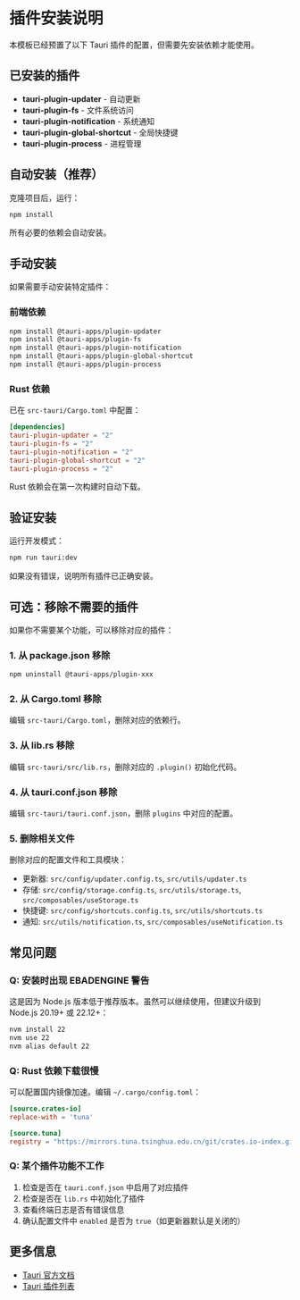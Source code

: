 # 插件安装说明

本模板已经预置了以下 Tauri 插件的配置，但需要先安装依赖才能使用。

## 已安装的插件

- **tauri-plugin-updater** - 自动更新
- **tauri-plugin-fs** - 文件系统访问
- **tauri-plugin-notification** - 系统通知
- **tauri-plugin-global-shortcut** - 全局快捷键
- **tauri-plugin-process** - 进程管理

## 自动安装（推荐）

克隆项目后，运行：

```bash
npm install
```

所有必要的依赖会自动安装。

## 手动安装

如果需要手动安装特定插件：

### 前端依赖

```bash
npm install @tauri-apps/plugin-updater
npm install @tauri-apps/plugin-fs
npm install @tauri-apps/plugin-notification
npm install @tauri-apps/plugin-global-shortcut
npm install @tauri-apps/plugin-process
```

### Rust 依赖

已在 `src-tauri/Cargo.toml` 中配置：

```toml
[dependencies]
tauri-plugin-updater = "2"
tauri-plugin-fs = "2"
tauri-plugin-notification = "2"
tauri-plugin-global-shortcut = "2"
tauri-plugin-process = "2"
```

Rust 依赖会在第一次构建时自动下载。

## 验证安装

运行开发模式：

```bash
npm run tauri:dev
```

如果没有错误，说明所有插件已正确安装。

## 可选：移除不需要的插件

如果你不需要某个功能，可以移除对应的插件：

### 1. 从 package.json 移除

```bash
npm uninstall @tauri-apps/plugin-xxx
```

### 2. 从 Cargo.toml 移除

编辑 `src-tauri/Cargo.toml`，删除对应的依赖行。

### 3. 从 lib.rs 移除

编辑 `src-tauri/src/lib.rs`，删除对应的 `.plugin()` 初始化代码。

### 4. 从 tauri.conf.json 移除

编辑 `src-tauri/tauri.conf.json`，删除 `plugins` 中对应的配置。

### 5. 删除相关文件

删除对应的配置文件和工具模块：

- 更新器: `src/config/updater.config.ts`, `src/utils/updater.ts`
- 存储: `src/config/storage.config.ts`, `src/utils/storage.ts`, `src/composables/useStorage.ts`
- 快捷键: `src/config/shortcuts.config.ts`, `src/utils/shortcuts.ts`
- 通知: `src/utils/notification.ts`, `src/composables/useNotification.ts`

## 常见问题

### Q: 安装时出现 EBADENGINE 警告

这是因为 Node.js 版本低于推荐版本。虽然可以继续使用，但建议升级到 Node.js 20.19+ 或 22.12+：

```bash
nvm install 22
nvm use 22
nvm alias default 22
```

### Q: Rust 依赖下载很慢

可以配置国内镜像加速。编辑 `~/.cargo/config.toml`：

```toml
[source.crates-io]
replace-with = 'tuna'

[source.tuna]
registry = "https://mirrors.tuna.tsinghua.edu.cn/git/crates.io-index.git"
```

### Q: 某个插件功能不工作

1. 检查是否在 `tauri.conf.json` 中启用了对应插件
2. 检查是否在 `lib.rs` 中初始化了插件
3. 查看终端日志是否有错误信息
4. 确认配置文件中 `enabled` 是否为 `true`（如更新器默认是关闭的）

## 更多信息

- [Tauri 官方文档](https://tauri.app/v2/guides/)
- [Tauri 插件列表](https://tauri.app/v2/plugins/)
